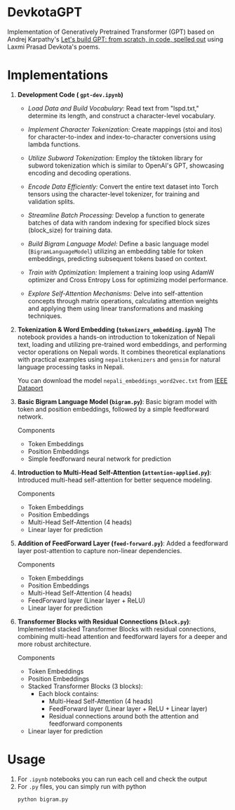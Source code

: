 # DevkotaGPT

Implementation of Generatively Pretrained Transformer (GPT) based on Andrej Karpathy's [ Let's build GPT: from scratch, in code, spelled out](https://www.youtube.com/watch?v=kCc8FmEb1nY) using Laxmi Prasad Devkota's poems.

# Implementations

1. **Development Code ( `gpt-dev.ipynb`)**
    - *Load Data and Build Vocabulary:* Read text from "lspd.txt," determine its length, and construct a character-level vocabulary.

    - *Implement Character Tokenization:* 
    Create mappings (stoi and itos) for character-to-index and index-to-character conversions using lambda functions.

    - *Utilize Subword Tokenization:* Employ the tiktoken library for subword tokenization which is similar to OpenAI's GPT, showcasing encoding and decoding operations.

    - *Encode Data Efficiently:* Convert the entire text dataset into Torch tensors using the character-level tokenizer, for training and validation splits.

    - *Streamline Batch Processing:* Develop a function to generate batches of data with random indexing for specified block sizes (block_size) for training data.

    - *Build Bigram Language Model:* Define a basic language model (`BigramLanguageModel`) utilizing an embedding table for token embeddings, predicting subsequent tokens based on context.

    - *Train with Optimization:* Implement a training loop using AdamW optimizer and Cross Entropy Loss for optimizing model performance.

    - *Explore Self-Attention Mechanisms:* Delve into self-attention concepts through matrix operations, calculating attention weights and applying them using linear transformations and masking techniques.

1. **Tokenization & Word Embedding (`tokenizers_embedding.ipynb`)**
    The notebook provides a hands-on introduction to tokenization of Nepali text, loading and utilizing pre-trained word embeddings, and performing vector operations on Nepali words. 
    It combines theoretical explanations with practical examples using `nepalitokenizers` and `gensim` for natural language processing tasks in Nepali.
    
    You can download the model `nepali_embeddings_word2vec.txt` from [IEEE Dataport](https://ieee-dataport.org/open-access/300-dimensional-word-embeddings-nepali-language)


1. **Basic Bigram Language Model (`bigram.py`)**: 
    Basic bigram model with token and position embeddings, followed by a simple feedforward network.
    
    Components
    - Token Embeddings
    - Position Embeddings
    - Simple feedforward neural network for prediction

1. **Introduction to Multi-Head Self-Attention (`attention-applied.py`)**:
    Introduced multi-head self-attention for better sequence modeling.

    Components
    - Token Embeddings
    - Position Embeddings
    - Multi-Head Self-Attention (4 heads)
    - Linear layer for prediction

1. **Addition of FeedForward Layer (`feed-forward.py`)**:
    Added a feedforward layer post-attention to capture non-linear dependencies.

    Components
    - Token Embeddings
    - Position Embeddings
    - Multi-Head Self-Attention (4 heads)
    - FeedForward layer (Linear layer + ReLU)
    - Linear layer for prediction

1. **Transformer Blocks with Residual Connections (`block.py`)**:
    Implemented stacked Transformer Blocks with residual connections, combining multi-head attention and feedforward layers for a deeper and more robust architecture.

    Components
    - Token Embeddings
    - Position Embeddings
    - Stacked Transformer Blocks (3 blocks):
        - Each block contains:
            - Multi-Head Self-Attention (4 heads)
            - FeedForward layer (Linear layer + ReLU + Linear layer)
            - Residual connections around both the attention and feedforward components
    - Linear layer for prediction


# Usage
1. For `.ipynb` notebooks you can run each cell and check the output
2. For `.py` files, you can simply run with python
    ```bash
    python bigram.py
    ```


